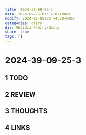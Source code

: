```yaml
---
title: 2024-39-09-25-3
date: 2024-09-25T01:14:02+0800
modify: 2024-12-05T23:44:30+0800
categories: dairy
dir: Obsidian/dairy/daily
share: true
tags: []
---
```


# 2024-39-09-25-3

## 1 TODO

## 2 REVIEW

## 3 THOUGHTS

## 4 LINKS